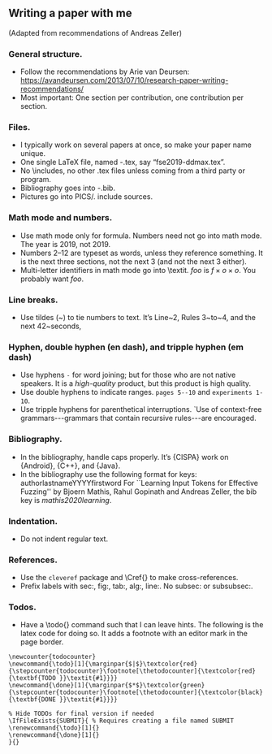 ## Writing a paper with me

(Adapted from recommendations of Andreas Zeller)

### General structure.

 * Follow the recommendations by Arie van Deursen: https://avandeursen.com/2013/07/10/research-paper-writing-recommendations/
 * Most important: One section per contribution, one contribution per section.

### Files.  

* I typically work on several papers at once, so make your paper name unique.
* One single LaTeX file, named <venue>-<keyword>.tex, say “fse2019-ddmax.tex”.
* No \includes, no other .tex files unless coming from a third party or program.
* Bibliography goes into <venue>-<keyword>.bib.
* Pictures go into PICS/.  include sources.

### Math mode and numbers.  

* Use math mode only for formula.  Numbers need not go into math mode.  The year is 2019, not $2019$.
* Numbers 2–12 are typeset as words, unless they reference something.  It is the next three sections, not the next 3 (and not the next $3$ either).
* Multi-letter identifiers in math mode go into \textit.  $foo$ is $f \times o \times o$.  You probably want $\textit{foo}$.

### Line breaks.

* Use tildes (~) to tie numbers to text.  It’s Line~2, Rules 3~to~4, and the next 42~seconds,

### Hyphen, double hyphen (en dash), and tripple hyphen (em dash)
* Use hyphens `-` for word joining; but for those who are not native speakers. It is a *high-quality* product, but this product is high quality.
* Use double hyphens to indicate ranges. `pages 5--10` and `experiments 1-10`.
* Use tripple hyphens for parenthetical interruptions. `Use of context-free grammars---grammars that contain recursive rules---are encouraged.

### Bibliography.

* In the bibliography, handle caps properly.  It’s {CISPA} work on {Android}, {C++}, and {Java}.
* In the bibliography use the following format for keys:
  authorlastnameYYYYfirstword For ``Learning Input Tokens for Effective Fuzzing'' by Bjoern Mathis, Rahul Gopinath and Andreas Zeller, the bib key is *mathis2020learning*.

### Indentation.

* Do not indent regular text.

### References.

* Use the `cleveref` package and \Cref{<label>} to make cross-references.
* Prefix labels with sec:, fig:, tab:, alg:, line:.  No subsec: or subsubsec:.

### Todos.

* Have a \todo{} command such that I can leave hints. The following is the
  latex code for doing so. It adds a footnote with an editor mark in the page
  border.

```
\newcounter{todocounter}
\newcommand{\todo}[1]{\marginpar{$|$}\textcolor{red}{\stepcounter{todocounter}\footnote[\thetodocounter]{\textcolor{red}{\textbf{TODO }}\textit{#1}}}}
\newcommand{\done}[1]{\marginpar{$*$}\textcolor{green}{\stepcounter{todocounter}\footnote[\thetodocounter]{\textcolor{black}{\textbf{DONE }}\textit{#1}}}}

% Hide TODOs for final version if needed
\IfFileExists{SUBMIT}{ % Requires creating a file named SUBMIT
\renewcommand{\todo}[1]{}
\renewcommand{\done}[1]{}
}{}
```

